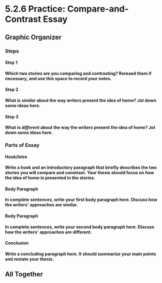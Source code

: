 # 5.2.6 Practice: Compare-and-Contrast Essay

## Graphic Organizer

### Steps

#### Step 1

**Which two stories are you comparing and contrasting? Rereaed them if
necessary, and use this space to record your notes.**

#### Step 2

**What is _similar_ about the way writers present the idea of home? Jot down some ideas here.**

#### Step 3

**What is _different_ about the way the writers present the idea of home?
Jot down some ideas here.**

### Parts of Essay

#### Hook/Intro

**Write a hook and an introductory paragraph that briefly describes the two
stories you will compare and constrast. Your thesis should focus on how the
idea of home is presented in the stories.**

#### Body Paragraph

**In complete sentences, write your first body paragraph here. Discuss how
the writers' approaches are similar.**

#### Body Paragraph

**In complete sentences, write your second body paragraph here. Discuss how
the writers' approaches are different.**

#### Conclusion

**Write a concluding paragraph here. It should summarize your main points
and restate your thesis.**

## All Together
